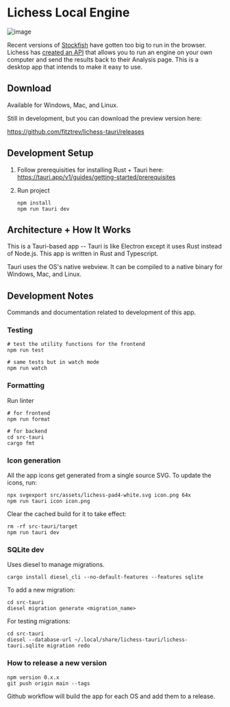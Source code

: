 # Lichess Local Engine

![image](https://user-images.githubusercontent.com/271432/232327082-11582b5b-cc6a-4db4-a6a8-1b3630c717d5.png)

Recent versions of [Stockfish](https://stockfishchess.org/) have gotten too big to run in the browser. Lichess has [created an API](https://lichess.org/api#tag/External-engine) that allows you to run an engine on your own computer and send the results back to their Analysis page. This is a desktop app that intends to make it easy to use.

## Download

Available for Windows, Mac, and Linux.

Still in development, but you can download the preview version here:

https://github.com/fitztrev/lichess-tauri/releases

## Development Setup

1. Follow prerequisities for installing Rust + Tauri here: https://tauri.app/v1/guides/getting-started/prerequisites

2. Run project

   ```
   npm install
   npm run tauri dev
   ```

## Architecture + How It Works

This is a Tauri-based app -- Tauri is like Electron except it uses Rust instead of Node.js. This app is written in Rust and Typescript.

Tauri uses the OS's native webview. It can be compiled to a native binary for Windows, Mac, and Linux.

## Development Notes

Commands and documentation related to development of this app.

### Testing

```
# test the utility functions for the frontend
npm run test

# same tests but in watch mode
npm run watch
```

### Formatting

Run linter

```
# for frontend
npm run format

# for backend
cd src-tauri
cargo fmt
```

### Icon generation

All the app icons get generated from a single source SVG. To update the icons, run:

```
npx svgexport src/assets/lichess-pad4-white.svg icon.png 64x
npm run tauri icon icon.png
```

Clear the cached build for it to take effect:

```
rm -rf src-tauri/target
npm run tauri dev
```

### SQLite dev

Uses diesel to manage migrations.

```
cargo install diesel_cli --no-default-features --features sqlite
```

To add a new migration:

```
cd src-tauri
diesel migration generate <migration_name>
```

For testing migrations:

```
cd src-tauri
diesel --database-url ~/.local/share/lichess-tauri/lichess-tauri.sqlite migration redo
```

### How to release a new version

    npm version 0.x.x
    git push origin main --tags

Github workflow will build the app for each OS and add them to a release.
